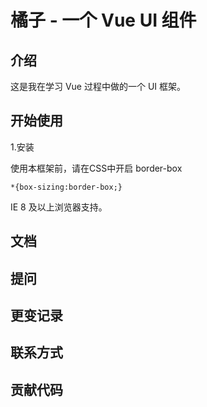 # 橘子 - 一个 Vue UI 组件

## 介绍
这是我在学习 Vue 过程中做的一个 UI 框架。
## 开始使用
1.安装

使用本框架前，请在CSS中开启 border-box
```
*{box-sizing:border-box;}
```
IE 8 及以上浏览器支持。
## 文档

## 提问

## 更变记录

## 联系方式

## 贡献代码
